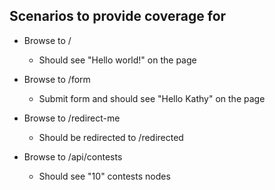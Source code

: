 Scenarios to provide coverage for
---------------------------------

  * Browse to /
    * Should see "Hello world!" on the page

  * Browse to /form
    * Submit form and should see "Hello Kathy" on the page

  * Browse to /redirect-me
    * Should be redirected to /redirected

  * Browse to /api/contests
    * Should see "10" contests nodes